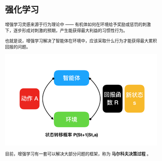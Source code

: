 # 强化学习

增强学习灵感来源于行为理论中 —— 有机体如何在环境给予奖励或惩罚的刺激下，逐步形成对刺激的预期，产生能获得最大利益的习惯性行为。

也就是说，增强学习解决了智能体在环境中，应该采取什么行为才能获得最大累积回报的问题。

![](https://raw.githubusercontent.com/chenBingX/img/master/机器学习相关/增强学习原理图.png)

目前，增强学习有一套可以解决大部分问题的框架，称为 **马尔科夫决策过程** 。


